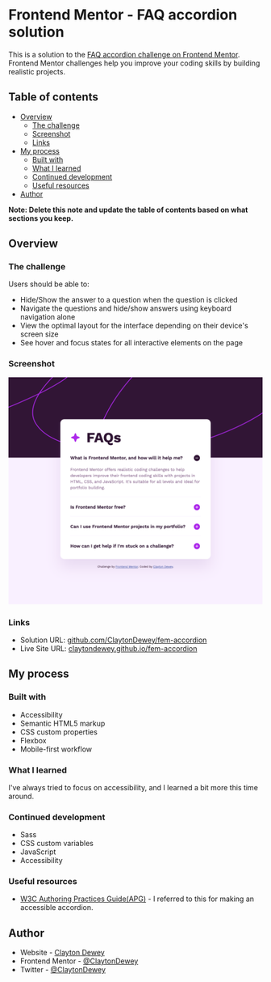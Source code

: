 # Frontend Mentor - FAQ accordion solution

This is a solution to the [FAQ accordion challenge on Frontend Mentor](https://www.frontendmentor.io/challenges/faq-accordion-wyfFdeBwBz). Frontend Mentor challenges help you improve your coding skills by building realistic projects.

## Table of contents

- [Overview](#overview)
  - [The challenge](#the-challenge)
  - [Screenshot](#screenshot)
  - [Links](#links)
- [My process](#my-process)
  - [Built with](#built-with)
  - [What I learned](#what-i-learned)
  - [Continued development](#continued-development)
  - [Useful resources](#useful-resources)
- [Author](#author)

**Note: Delete this note and update the table of contents based on what sections you keep.**

## Overview

### The challenge

Users should be able to:

- Hide/Show the answer to a question when the question is clicked
- Navigate the questions and hide/show answers using keyboard navigation alone
- View the optimal layout for the interface depending on their device's screen size
- See hover and focus states for all interactive elements on the page

### Screenshot

![](./screenshot.png)

### Links

- Solution URL: [github.com/ClaytonDewey/fem-accordion](https://github.com/ClaytonDewey/fem-accordion)
- Live Site URL: [claytondewey.github.io/fem-accordion](https://claytondewey.github.io/fem-accordion/)

## My process

### Built with

- Accessibility
- Semantic HTML5 markup
- CSS custom properties
- Flexbox
- Mobile-first workflow

### What I learned

I've always tried to focus on accessibility, and I learned a bit more this time around.

### Continued development

- Sass
- CSS custom variables
- JavaScript
- Accessibility

### Useful resources

- [W3C Authoring Practices Guide(APG)](https://www.w3.org/WAI/ARIA/apg/patterns/accordion/examples/accordion/) - I referred to this for making an accessible accordion.

## Author

- Website - [Clayton Dewey](https://www.claytondewey.com)
- Frontend Mentor - [@ClaytonDewey](https://www.frontendmentor.io/profile/ClaytonDewey)
- Twitter - [@ClaytonDewey](https://www.twitter.com/ClaytonDewey)
